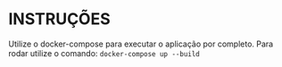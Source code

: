 # INSTRUÇÕES

Utilize o docker-compose para executar o aplicação por completo. Para rodar utilize o comando:
 `docker-compose up --build`